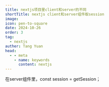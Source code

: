 ```yaml
---
title: nextjs项目里client和server的不同
shortTitle: nextjs client和server组件取session
image: 
icon: pen-to-square
date: 2024-10-26
order: 3
tag: 
  - nextjs
auther: Tang Yuan
head:
  - - meta
    - name: keywords
      content: nextjs 
---
```


在server组件里，const session = getSession；